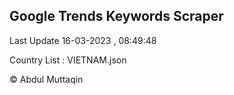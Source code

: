 

## Google Trends Keywords Scraper 
 
Last Update 16-03-2023 , 08:49:48

Country List :
VIETNAM.json



© Abdul Muttaqin 
